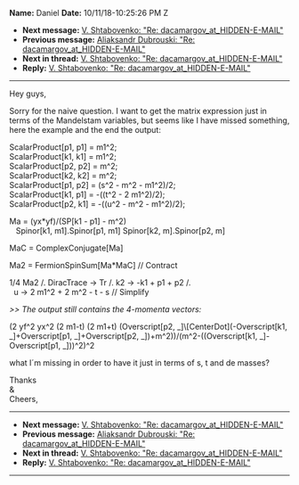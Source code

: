 **Name:** Daniel
**Date:** 10/11/18-10:25:26 PM Z

  - **Next message:** [V. Shtabovenko: "Re:
    dacamargov_at_HIDDEN-E-MAIL"](1438.html)
  - **Previous message:** [Aliaksandr Dubrouski: "Re:
    dacamargov_at_HIDDEN-E-MAIL"](1436.html)
  - **Next in thread:** [V. Shtabovenko: "Re:
    dacamargov_at_HIDDEN-E-MAIL"](1438.html)
  - **Reply:** [V. Shtabovenko: "Re: dacamargov_at_HIDDEN-E-MAIL"](1438.html)

-----

Hey guys,  

Sorry for the naive question. I want to get the matrix expression just
in terms of the Mandelstam variables, but seems like I have missed
something, here the example and the end the output:  

ScalarProduct[p1, p1] = m1^2;  
ScalarProduct[k1, k1] = m1^2;  
ScalarProduct[p2, p2] = m^2;  
ScalarProduct[k2, k2] = m^2;  
ScalarProduct[p1, p2] = (s^2 - m^2 - m1^2)/2;  
ScalarProduct[k1, p1] = -((t^2 - 2 m1^2)/2);  
ScalarProduct[p2, k1] = -((u^2 - m^2 - m1^2)/2);  

Ma = (yx\*yf)/(SP[k1 - p1] - m^2)  
   Spinor[k1, m1].Spinor[p1, m1] Spinor[k2,
m].Spinor[p2, m]  

MaC = ComplexConjugate[Ma]  

Ma2 = FermionSpinSum[Ma\*MaC] // Contract  

1/4 Ma2 /. DiracTrace -\> Tr /. k2 -\> -k1 + p1 + p2 /.  
  u -\> 2 m1^2 + 2 m^2 - t - s // Simplify  

*\>\> The output still contains the 4-momenta vectors:*  

(2 yf^2 yx^2 (2 m1-t) (2 m1+t) (Overscript[p2,
\_]\\[CenterDot](-Overscript[k1,
\_]+Overscript[p1, \_]+Overscript[p2,
\_])+m^2))/(m^2-((Overscript[k1, \_]-Overscript[p1,
\_]))^2)^2  

what I´m missing in order to have it just in terms of s, t and de
masses?  

Thanks  
&  
Cheers,  

-----

  - **Next message:** [V. Shtabovenko: "Re:
    dacamargov_at_HIDDEN-E-MAIL"](1438.html)
  - **Previous message:** [Aliaksandr Dubrouski: "Re:
    dacamargov_at_HIDDEN-E-MAIL"](1436.html)
  - **Next in thread:** [V. Shtabovenko: "Re:
    dacamargov_at_HIDDEN-E-MAIL"](1438.html)
  - **Reply:** [V. Shtabovenko: "Re: dacamargov_at_HIDDEN-E-MAIL"](1438.html)

-----

